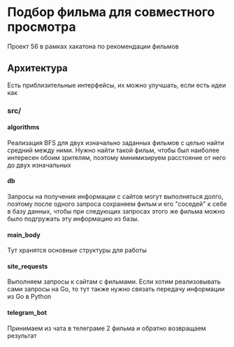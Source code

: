 # Подбор фильма для совместного просмотра
Проект 56 в рамках хакатона по рекомендации фильмов

## Архитектура
Есть приблизительные интерфейсы, их можно улучшать, если есть идеи как

### src/
#### algorithms
Реализация BFS для двух изначально заданных фильмов с целью найти средний между ними. Нужно найти такой фильм, чтобы был наиболее интересен обоим зрителям, поэтому минимизируем расстояние от него до двух изначальных

#### db
Запросы на получения информации с сайтов могут выполняться долго, поэтому после одного запроса сохраняем фильм и его "соседей" к себе в базу данных, чтобы при следующих запросах этого же фильма можно было подгружать эту информацию из базы.

#### main_body
Тут хранятся основные структуры для работы

#### site_requests
Выполняем запросы к сайтам с фильмами. Если хотим реализовывать сами запросы на Go, то тут также нужно связать передачу информации из Go в Python

#### telegram_bot
Принимаем из чата в телеграме 2 фильма и обратно возвращаем результат
